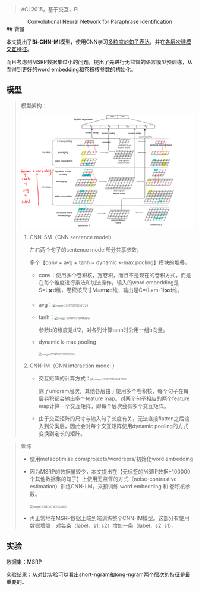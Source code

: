 > ACL2015，基于交互，PI

<center>Convolutional Neural Network for Paraphrase Identiﬁcation</center>
## 背景

本文提出了**Bi-CNN-MI**模型，使用CNN学习<u>多粒度的句子表达</u>，并在<u>各层次建模交互特征</u>。

而且考虑到MSRP数据集过小的问题，提出了先进行无监督的语言模型预训练，从而得到更好的word embedding和卷积核参数的初始化。

## 模型

> 模型架构：
>
> <img src="./images/image-20191107150755839.png" alt="image-20191107150755839" style="zoom:50%;" />
>
> 1. CNN-SM（CNN sentence model）
>
>    左右两个句子的sentence model部分共享参数。
>
>    多个【conv + avg + tanh + dynamic k-max pooling】模块的堆叠。
>
>    - conv：使用多个卷积核，宽卷积，而且不是现在的卷积方式，而是在每个维度进行乘法和加法操作，输入的word embedding是S=L✖️d维，卷积核尺寸M=m✖️d维，输出是C=(L+m-1)✖️d维。
>
>    - avg：<img src="/Users/caiyinqiong/Library/Application Support/typora-user-images/image-20191107151351224.png" alt="image-20191107151351224" style="zoom:50%;" />
>
>    - tanh：<img src="/Users/caiyinqiong/Library/Application Support/typora-user-images/image-20191107151442297.png" alt="image-20191107151442297" style="zoom:50%;" />
>
>      参数b的维度是d/2，对各列计算tanh时公用一组b向量。
>
>    - dynamic k-max pooling
>
>      <img src="/Users/caiyinqiong/Library/Application Support/typora-user-images/image-20191107151655890.png" alt="image-20191107151655890" style="zoom:50%;" />
>
> 2. CNN-IM（CNN interaction model ）
>
>    - 交互矩阵的计算方式：<img src="/Users/caiyinqiong/Library/Application Support/typora-user-images/image-20191107151847876.png" alt="image-20191107151847876" style="zoom:50%;" />
>
>      除了unigram层次，其他各层由于使用多个卷积核，每个句子在每层卷积都会输出多个feature map。对两个句子相应的两个feature map计算一个交互矩阵，即每个层次会有多个交互矩阵。
>
>    - 由于交互矩阵的尺寸与输入句子长度有关，无法直接flatten之后输入到分类层，因此会对每个交互矩阵使用dynamic pooling的方式变换到定长的矩阵。

> 训练
>
> - 使用metaoptimize.com/projects/wordreprs/初始化word embedding
>
> - 因为MSRP的数据量较少，本文提出在【无标签的MSRP数据+100000个其他数据集的句子】上使用无监督的方式（noise-contrastive estimation）训练CNN-LM，来预训练 word embedding 和 卷积核参数。
>
>   <img src="/Users/caiyinqiong/Library/Application Support/typora-user-images/image-20191107162044802.png" alt="image-20191107162044802" style="zoom:50%;" />
>
> - 再正常地在MSRP数据上端到端训练整个CNN-IM模型。这部分有使用数据增强，对每条（label，s1, s2）增加一条（label，s2, s1）。

## 实验

数据集：MSRP

实验结果：从对比实验可以看出short-ngram和long-ngram两个层次的特征是最重要的。

























